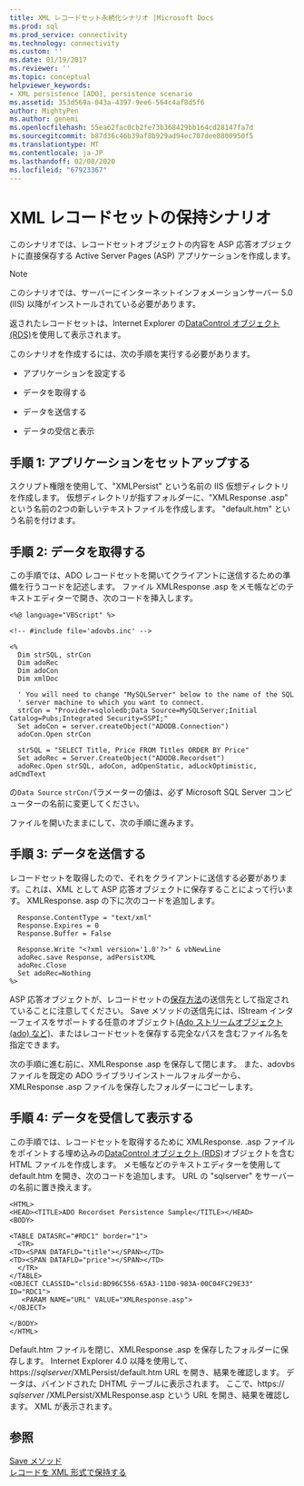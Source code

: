 ```yaml
---
title: XML レコードセット永続化シナリオ |Microsoft Docs
ms.prod: sql
ms.prod_service: connectivity
ms.technology: connectivity
ms.custom: ''
ms.date: 01/19/2017
ms.reviewer: ''
ms.topic: conceptual
helpviewer_keywords:
- XML persistence [ADO], persistence scenario
ms.assetid: 353d569a-043a-4397-9ee6-564c4af8d5f6
author: MightyPen
ms.author: genemi
ms.openlocfilehash: 55ea62fac0cb2fe73b368429bb164cd28147fa7d
ms.sourcegitcommit: b87d36c46b39af8b929ad94ec707dee8800950f5
ms.translationtype: MT
ms.contentlocale: ja-JP
ms.lasthandoff: 02/08/2020
ms.locfileid: "67923367"
---
```

# <a name="xml-recordset-persistence-scenario"></a>XML レコードセットの保持シナリオ
このシナリオでは、レコードセットオブジェクトの内容を ASP 応答オブジェクトに直接保存する Active Server Pages (ASP) アプリケーションを作成します。  
  
> [!NOTE]
>  このシナリオでは、サーバーにインターネットインフォメーションサーバー 5.0 (IIS) 以降がインストールされている必要があります。  
  
 返されたレコードセットは、Internet Explorer の[DataControl オブジェクト (RDS)](../../../ado/reference/rds-api/datacontrol-object-rds.md)を使用して表示されます。  
  
 このシナリオを作成するには、次の手順を実行する必要があります。  
  
-   アプリケーションを設定する  
  
-   データを取得する  
  
-   データを送信する  
  
-   データの受信と表示  
  
## <a name="step-1-set-up-the-application"></a>手順 1: アプリケーションをセットアップする  
 スクリプト権限を使用して、"XMLPersist" という名前の IIS 仮想ディレクトリを作成します。 仮想ディレクトリが指すフォルダーに、"XMLResponse .asp" という名前の2つの新しいテキストファイルを作成します。 "default.htm" という名前を付けます。  
  
## <a name="step-2-get-the-data"></a>手順 2: データを取得する  
 この手順では、ADO レコードセットを開いてクライアントに送信するための準備を行うコードを記述します。 ファイル XMLResponse .asp をメモ帳などのテキストエディターで開き、次のコードを挿入します。  
  
```  
<%@ language="VBScript" %>  
  
<!-- #include file='adovbs.inc' -->  
  
<%  
  Dim strSQL, strCon  
  Dim adoRec   
  Dim adoCon   
  Dim xmlDoc   
  
  ' You will need to change "MySQLServer" below to the name of the SQL   
  ' server machine to which you want to connect.  
  strCon = "Provider=sqloledb;Data Source=MySQLServer;Initial Catalog=Pubs;Integrated Security=SSPI;"  
  Set adoCon = server.createObject("ADODB.Connection")  
  adoCon.Open strCon  
  
  strSQL = "SELECT Title, Price FROM Titles ORDER BY Price"  
  Set adoRec = Server.CreateObject("ADODB.Recordset")  
  adoRec.Open strSQL, adoCon, adOpenStatic, adLockOptimistic, adCmdText  
```  
  
 の`Data Source` `strCon`パラメーターの値は、必ず Microsoft SQL Server コンピューターの名前に変更してください。  
  
 ファイルを開いたままにして、次の手順に進みます。  
  
## <a name="step-3-send-the-data"></a>手順 3: データを送信する  
 レコードセットを取得したので、それをクライアントに送信する必要があります。これは、XML として ASP 応答オブジェクトに保存することによって行います。 XMLResponse. asp の下に次のコードを追加します。  
  
```  
  Response.ContentType = "text/xml"  
  Response.Expires = 0  
  Response.Buffer = False  
  
  Response.Write "<?xml version='1.0'?>" & vbNewLine  
  adoRec.save Response, adPersistXML  
  adoRec.Close  
  Set adoRec=Nothing  
%>  
```  
  
 ASP 応答オブジェクトが、レコードセットの[保存方法](../../../ado/reference/ado-api/save-method.md)の送信先として指定されていることに注意してください。 Save メソッドの送信先には、IStream インターフェイスをサポートする任意のオブジェクト[(Ado ストリームオブジェクト (ado) など)](../../../ado/reference/ado-api/stream-object-ado.md)、またはレコードセットを保存する完全なパスを含むファイル名を指定できます。  
  
 次の手順に進む前に、XMLResponse .asp を保存して閉じます。 また、adovbs ファイルを既定の ADO ライブラリインストールフォルダーから、XMLResponse .asp ファイルを保存したフォルダーにコピーします。  
  
## <a name="step-4-receive-and-display-the-data"></a>手順 4: データを受信して表示する  
 この手順では、レコードセットを取得するために XMLResponse. .asp ファイルをポイントする埋め込みの[DataControl オブジェクト (RDS)](../../../ado/reference/rds-api/datacontrol-object-rds.md)オブジェクトを含む HTML ファイルを作成します。 メモ帳などのテキストエディターを使用して default.htm を開き、次のコードを追加します。 URL の "sqlserver" をサーバーの名前に置き換えます。  
  
```  
<HTML>  
<HEAD><TITLE>ADO Recordset Persistence Sample</TITLE></HEAD>  
<BODY>  
  
<TABLE DATASRC="#RDC1" border="1">  
  <TR>  
<TD><SPAN DATAFLD="title"></SPAN></TD>  
<TD><SPAN DATAFLD="price"></SPAN></TD>  
  </TR>  
</TABLE>  
<OBJECT CLASSID="clsid:BD96C556-65A3-11D0-983A-00C04FC29E33" ID="RDC1">  
   <PARAM NAME="URL" VALUE="XMLResponse.asp">  
</OBJECT>  
  
</BODY>  
</HTML>  
```  
  
 Default.htm ファイルを閉じ、XMLResponse .asp を保存したフォルダーに保存します。 Internet Explorer 4.0 以降を使用して、https://*sqlserver*/XMLPersist/default.htm URL を開き、結果を確認します。 データは、バインドされた DHTML テーブルに表示されます。 ここで、https:// *sqlserver* /XMLPersist/XMLResponse.asp という URL を開き、結果を確認します。 XML が表示されます。  
  
## <a name="see-also"></a>参照  
 [Save メソッド](../../../ado/reference/ado-api/save-method.md)   
 [レコードを XML 形式で保持する](../../../ado/guide/data/persisting-records-in-xml-format.md)

